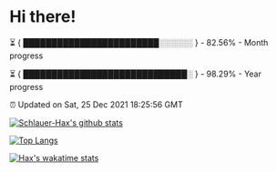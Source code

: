 # Hi there!

⏳ { ████████████████████████░░░░░░ } - 82.56% - Month progress

⏳ { █████████████████████████████░ } - 98.29% - Year progress

⏰ Updated on Sat, 25 Dec 2021 18:25:56 GMT


[![Schlauer-Hax's github stats](https://github-readme-stats.vercel.app/api?username=Schlauer-Hax&show_icons=true&theme=dark&count_private=true)](https://github.com/Schlauer-Hax)


[![Top Langs](https://github-readme-stats.vercel.app/api/top-langs/?username=Schlauer-Hax&layout=compact&theme=dark)](https://github.com/Schlauer-Hax?tab=repositories)


[![Hax's wakatime stats](https://github-readme-stats.vercel.app/api/wakatime?username=Hax&theme=dark)](https://wakatime.com/@Hax)

